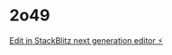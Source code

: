 # 2o49

[Edit in StackBlitz next generation editor ⚡️](https://stackblitz.com/~/github.com/2234839/2o49)